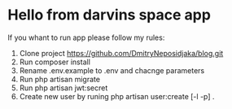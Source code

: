# Hello from darvins space app

If you whant to run app please follow my rules:
1. Clone project https://github.com/DmitryNeposidjaka/blog.git
2. Run composer install
3. Rename .env.example to .env and chacnge parameters
4. Run php artisan migrate
5. Run php artisan jwt:secret
6. Create new user by runing php artisan user:create [-l -p] .
